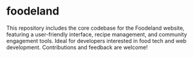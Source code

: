# foodeland
 This repository includes the core codebase for the Foodeland website, featuring a user-friendly interface, recipe management, and community engagement tools. Ideal for developers interested in food tech and web development. Contributions and feedback are welcome!
